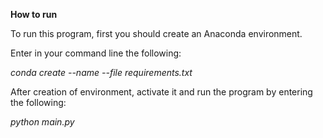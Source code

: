 **How to run**

To run this program, first you should create an Anaconda environment.

Enter in your command line the following: 

_conda create --name <env name> --file requirements.txt_

After creation of environment, activate it and run the program by entering the following:

_python main.py_